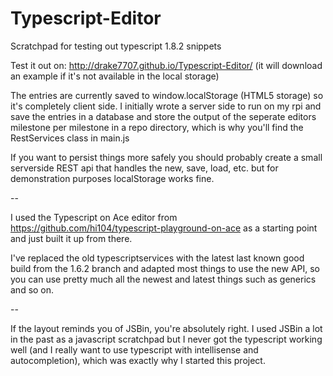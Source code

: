 # Typescript-Editor
Scratchpad for testing out typescript 1.8.2 snippets

Test it out on: http://drake7707.github.io/Typescript-Editor/ (it will download an example if it's not available in the local storage)

The entries are currently saved to window.localStorage (HTML5 storage) so it's completely client side. 
I initially wrote a server side to run on my rpi and save the entries in a database and store the output of the seperate editors milestone per milestone in a repo directory, which is why you'll find the RestServices class in main.js

If you want to persist things more safely you should probably create a small serverside REST api that handles the new, save, load, etc. but for demonstration purposes localStorage works fine.

--

I used the Typescript on Ace editor from https://github.com/hi104/typescript-playground-on-ace as a starting point and just built it up from there.

I've replaced the old typescriptservices with the latest last known good build from the 1.6.2 branch and adapted most things to use the new API, so you can use pretty much all the newest and latest things such as generics and so on.

--

If the layout reminds you of JSBin, you're absolutely right. I used JSBin a lot in the past as a javascript scratchpad but I never got the typescript working well (and I really want to use typescript with intellisense and autocompletion), which was exactly why I started this project.
